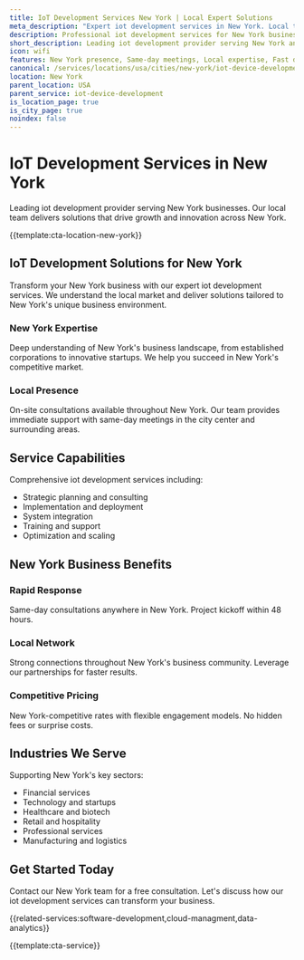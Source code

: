 ```yaml
---
title: IoT Development Services New York | Local Expert Solutions
meta_description: "Expert iot development services in New York. Local team, same-day consultations, proven results. Transform your business today."
description: Professional iot development services for New York businesses
short_description: Leading iot development provider serving New York and New York.
icon: wifi
features: New York presence, Same-day meetings, Local expertise, Fast deployment, Competitive rates, Proven track record
canonical: /services/locations/usa/cities/new-york/iot-device-development-new-york.html
location: New York
parent_location: USA
parent_service: iot-device-development
is_location_page: true
is_city_page: true
noindex: false
---
```


# IoT Development Services in New York

Leading iot development provider serving New York businesses. Our local team delivers solutions that drive growth and innovation across New York.

{{template:cta-location-new-york}}

## IoT Development Solutions for New York

Transform your New York business with our expert iot development services. We understand the local market and deliver solutions tailored to New York's unique business environment.

### New York Expertise

Deep understanding of New York's business landscape, from established corporations to innovative startups. We help you succeed in New York's competitive market.

### Local Presence

On-site consultations available throughout New York. Our team provides immediate support with same-day meetings in the city center and surrounding areas.

## Service Capabilities

Comprehensive iot development services including:
- Strategic planning and consulting
- Implementation and deployment
- System integration
- Training and support
- Optimization and scaling

## New York Business Benefits

### Rapid Response
Same-day consultations anywhere in New York. Project kickoff within 48 hours.

### Local Network
Strong connections throughout New York's business community. Leverage our partnerships for faster results.

### Competitive Pricing
New York-competitive rates with flexible engagement models. No hidden fees or surprise costs.

## Industries We Serve

Supporting New York's key sectors:
- Financial services
- Technology and startups
- Healthcare and biotech
- Retail and hospitality
- Professional services
- Manufacturing and logistics

## Get Started Today

Contact our New York team for a free consultation. Let's discuss how our iot development services can transform your business.

{{related-services:software-development,cloud-managment,data-analytics}}

{{template:cta-service}}
